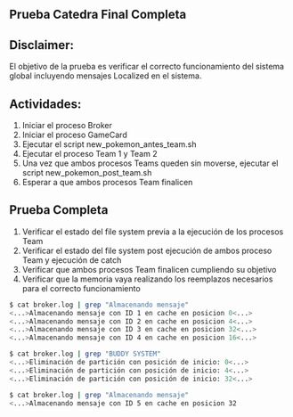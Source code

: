 ## Prueba Catedra Final Completa

## Disclaimer:

El objetivo de la prueba es verificar el correcto funcionamiento del sistema global incluyendo mensajes Localized en el sistema.

## Actividades:

1) Iniciar el proceso Broker
2) Iniciar el proceso GameCard
3) Ejecutar el script new_pokemon_antes_team.sh
4) Ejecutar el proceso Team 1 y Team 2
5) Una vez que ambos procesos Teams queden sin moverse, ejecutar el script new_pokemon_post_team.sh
6) Esperar a que ambos procesos Team finalicen


## Prueba Completa

1) Verificar el estado del file system previa a la ejecución de los procesos Team
2) Verificar el estado del file system post ejecución de ambos proceso Team y ejecución de catch
3) Verificar que ambos procesos Team finalicen cumpliendo su objetivo
4) Verificar que la memoria vaya realizando los reemplazos necesarios para el correcto funcionamiento


```bash
$ cat broker.log | grep "Almacenando mensaje"
<...>Almacenando mensaje con ID 1 en cache en posicion 0<...>
<...>Almacenando mensaje con ID 2 en cache en posicion 4<...>
<...>Almacenando mensaje con ID 3 en cache en posicion 32<...>
<...>Almacenando mensaje con ID 4 en cache en posicion 16<...>
```


```bash
$ cat broker.log | grep "BUDDY SYSTEM"
<...>Eliminación de partición con posición de inicio: 0<...>
<...>Eliminación de partición con posición de inicio: 4<...>
<...>Eliminación de partición con posición de inicio: 32<...>
```

```bash
$ cat broker.log | grep "Almacenando mensaje"
<...>Almacenando mensaje con ID 5 en cache en posicion 32
```
